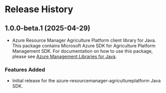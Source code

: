 # Release History

## 1.0.0-beta.1 (2025-04-29)

- Azure Resource Manager Agriculture Platform client library for Java. This package contains Microsoft Azure SDK for Agriculture Platform Management SDK. For documentation on how to use this package, please see [Azure Management Libraries for Java](https://aka.ms/azsdk/java/mgmt).
### Features Added

- Initial release for the azure-resourcemanager-agricultureplatform Java SDK.
